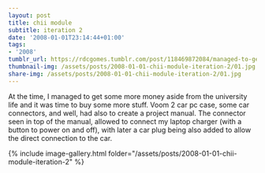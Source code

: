 ```yaml
---
layout: post
title: chii module
subtitle: iteration 2
date: '2008-01-01T23:14:44+01:00'
tags:
- '2008'
tumblr_url: https://rdcgomes.tumblr.com/post/118469872084/managed-to-get-some-more-money-aside-from-the
thumbnail-img: /assets/posts/2008-01-01-chii-module-iteration-2/01.jpg
share-img: /assets/posts/2008-01-01-chii-module-iteration-2/01.jpg
---
```


At the time, I managed to get some more money aside from the university life and it was time to buy some more stuff. Voom 2 car pc case, some car connectors, and well, had also to create a project manual.
The connector seen in top of the manual, allowed to connect my laptop charger (with a button to power on and off), with later a car plug being also added to allow the direct connection to the car.

{% include image-gallery.html folder="/assets/posts/2008-01-01-chii-module-iteration-2" %}
